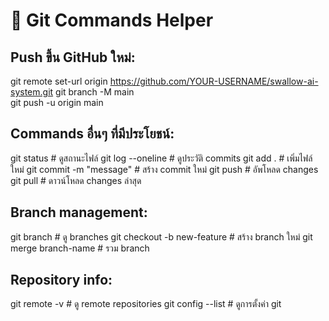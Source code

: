 
# 🔧 Git Commands Helper

## Push ขึ้น GitHub ใหม่:
git remote set-url origin https://github.com/YOUR-USERNAME/swallow-ai-system.git
git branch -M main  
git push -u origin main

## Commands อื่นๆ ที่มีประโยชน์:
git status                    # ดูสถานะไฟล์
git log --oneline            # ดูประวัติ commits
git add .                    # เพิ่มไฟล์ใหม่
git commit -m "message"      # สร้าง commit ใหม่
git push                     # อัพโหลด changes
git pull                     # ดาวน์โหลด changes ล่าสุด

## Branch management:
git branch                   # ดู branches
git checkout -b new-feature  # สร้าง branch ใหม่
git merge branch-name        # รวม branch

## Repository info:
git remote -v               # ดู remote repositories
git config --list          # ดูการตั้งค่า git
